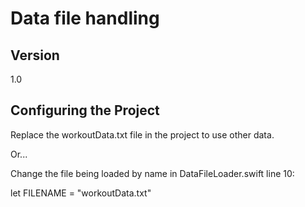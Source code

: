 #  Data file handling

## Version

1.0

## Configuring the Project

Replace the workoutData.txt file in the project to use other data.

Or...

Change the file being loaded by name in DataFileLoader.swift line 10:

let FILENAME = "workoutData.txt"



